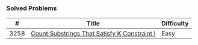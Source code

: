 ### Solved Problems

| #   |                   Title                  | Difficulty |
|-----|------------------------------------------|------------|
| 3258 | [Count Substrings That Satisfy K Constraint I](https://leetcode.com/problems/count-substrings-that-satisfy-k-constraint-i/) | Easy |

